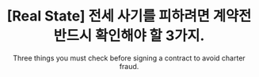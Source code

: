 ---
layout: post
title: "[Real State] 전세 사기를 피하려면 계약전 반드시 확인해야 할 3가지."
subtitle: "Three things you must check before signing a contract to avoid charter fraud."
category: info
tags: RealState 전세사기
image:
  path: /assets/img/books/science/2022-12-03/oxford_science.jpg
---